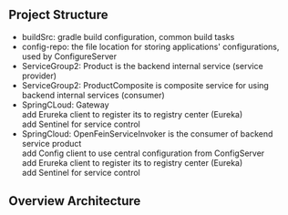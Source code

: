 ## Project Structure
* buildSrc: gradle build configuration, common build tasks 
* config-repo: the file location for storing applications' configurations, used by ConfigureServer
* ServiceGroup2: Product is the backend internal service  (service provider)
* ServiceGroup2: ProductComposite is composite service for using backend internal services (consumer)
* SpringCLoud: Gateway\
add Erureka client to register its to registry center (Eureka)\
add Sentinel for service control
* SpringCloud: OpenFeinServiceInvoker is the consumer of backend service product\
add Config client to use central configuration from ConfigServer\
add Erureka client to register its to registry center (Eureka)\
add Sentinel for service control

## Overview Architecture
